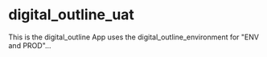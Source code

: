 # digital_outline_uat

This is the digital_outline App uses the digital_outline_environment for "ENV and PROD"...

